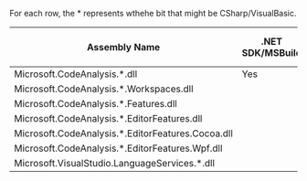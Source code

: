 For each row, the * represents wthehe bit that might be CSharp/VisualBasic.

Assembly Name | .NET SDK/MSBuild | dotnet-format | VS for Windows | VS for Mac | Codeflow | Omnisharp
--------------|----------|---------------|----------------|------------|----------|----------
Microsoft.CodeAnalysis.*.dll | Yes | Yes | Yes | Yes | Yes | Yes
Microsoft.CodeAnalysis.\*.Workspaces.dll |  | Yes | Yes | Yes | Yes | Yes
Microsoft.CodeAnalysis.\*.Features.dll |  | Yes | Yes | Yes | Yes | Yes
Microsoft.CodeAnalysis.\*.EditorFeatures.dll | | | Yes | Yes | Yes |
Microsoft.CodeAnalysis.\*.EditorFeatures.Cocoa.dll | | |  | Yes | 
Microsoft.CodeAnalysis.\*.EditorFeatures.Wpf.dll | | | Yes |  | Yes | 
Microsoft.VisualStudio.LanguageServices.\*.dll | | | Yes |  |  | 